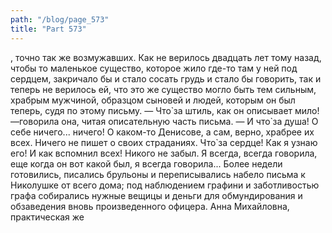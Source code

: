 ```yaml
---
path: "/blog/page_573"
title: "Part 573"
---
```


, точно так же возмужавших. Как не верилось двадцать лет тому назад, чтобы то маленькое существо, которое жило где-то там у ней под сердцем, закричало бы и стало сосать грудь и стало бы говорить, так и теперь не верилось ей, что это же существо могло быть тем сильным, храбрым мужчиной, образцом сыновей и людей, которым он был теперь, судя по этому письму.
— Что̀ за штиль, как он описывает мило! —говорила она, читая описательную часть письма. — И что̀ за душа! О себе ничего... ничего! О каком-то Денисове, а сам, верно, храбрее их всех. Ничего не пишет о своих страданиях. Что̀ за сердце! Как я узнаю его! И как вспомнил всех! Никого не забыл. Я всегда, всегда говорила, еще когда он вот какой был, я всегда говорила...
Более недели готовились, писались брульоны и переписывались набело письма к Николушке от всего дома; под наблюдением графини и заботливостью графа собирались нужные вещицы и деньги для обмундирования и обзаведения вновь произведенного офицера. Анна Михайловна, практическая же
